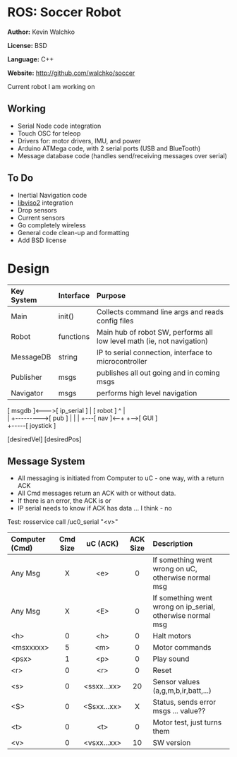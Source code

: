 # ROS: Soccer Robot 

**Author:** Kevin Walchko

**License:** BSD

**Language:** C++

**Website:** http://github.com/walchko/soccer

Current robot I am working on

## Working

* Serial Node code integration
* Touch OSC for teleop
* Drivers for: motor drivers, IMU, and power
* Arduino ATMega code, with 2 serial ports (USB and BlueTooth)
* Message database code (handles send/receiving messages over serial)

## To Do

* Inertial Navigation code
* [libviso2](https://github.com/walchko/libviso2) integration
* Drop sensors
* Current sensors
* Go completely wireless
* General code clean-up and formatting
* Add BSD license

# Design

Key System | Interface | Purpose
:----------|:----------|:------------
Main       | init()    | Collects command line args and reads config files
Robot      | functions | Main hub of robot SW, performs all low level math (ie, not navigation)
MessageDB  | string    | IP to serial connection, interface to microcontroller
Publisher  | msgs      | publishes all out going and in coming msgs
Navigator  | msgs      | performs high level navigation


[ msgdb ]<--->[ ip_serial ]
   |
[ robot ]
  ^  |  
  |  +--------->[ pub ]
  |             | |
  +---[ nav ]<--+ +-->[ GUI ]  
  +-----[ joystick ]




[desiredVel] [desiredPos]





## Message System

* All messaging is initiated from Computer to uC - one way, with a return ACK
* All Cmd messages return an ACK with or without data. 
* If there is an error, the ACK is <e> or <E>
* IP serial needs to know if ACK has data ... I think - no

Test: rosservice call /uc0_serial "\<v\>" 

Computer (Cmd) | Cmd Size| uC (ACK)      | ACK Size | Description
:--------------|:-------:|:-------------:|:--------:|:--------------
Any Msg        |    X    |   \<e\>       |    0     | If something went wrong on uC, otherwise normal msg
Any Msg        |    X    |   \<E\>       |    0     | If something went wrong on ip_serial, otherwise normal msg
\<h\>          |    0    |   \<h\>       |    0     | Halt motors
\<msxxxxx\>    |    5    |   \<m\>       |    0     | Motor commands
\<psx\>        |    1    |   \<p\>       |    0     | Play sound
\<r\>          |    0    |   \<r\>       |    0     | Reset
\<s\>          |    0    | \<ssxx...xx\> |   20     | Sensor values (a,g,m,b,ir,batt,...)
\<S\>          |    0    | \<Ssxx...xx\> |    X     | Status, sends error msgs ... value??
\<t\>          |    0    | \<t\>         |    0     | Motor test, just turns them
\<v\>          |    0    | \<vsxx...xx\> |   10     | SW version


